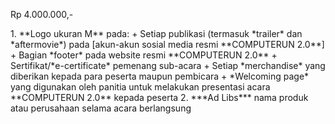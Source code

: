 <p class="h2 text-center fw-bold">Rp 4.000.000,-</p>
1. **Logo ukuran M** pada:
   + Setiap publikasi (termasuk *trailer* dan *aftermovie*) pada [akun-akun sosial media resmi **COMPUTERUN 2.0**]
   + Bagian *footer* pada website resmi **COMPUTERUN 2.0**
   + Sertifikat/*e-certificate* pemenang sub-acara
   + Setiap *merchandise* yang diberikan kepada para peserta maupun pembicara
   + *Welcoming page* yang digunakan oleh panitia untuk melakukan presentasi acara **COMPUTERUN 2.0** kepada peserta
2. ***Ad Libs*** nama produk atau perusahaan selama acara berlangsung

[akun-akun sosial media resmi **COMPUTERUN 2.0**]: https://linktr.ee/computerun
